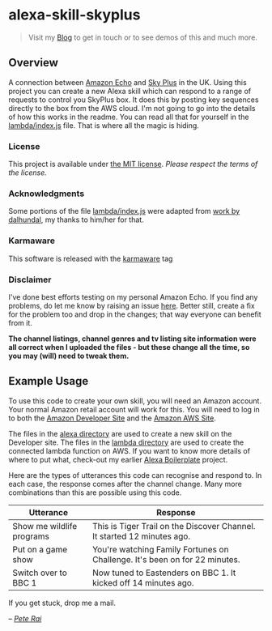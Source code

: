# alexa-skill-skyplus

> Visit my [Blog](http://www.rai.org.uk) to get in touch or to
see demos of this and much more.

## Overview

A connection between [Amazon Echo](https://en.wikipedia.org/wiki/Amazon_Echo) and [Sky Plus](https://en.wikipedia.org/wiki/Sky%2B) in the UK. Using this project you can create
a new Alexa skill which can respond to a range of requests to control you SkyPlus box. It
does this by posting key sequences directly to the box from the AWS cloud. I'm not going
to go into the details of how this works in the readme. You can read all that for yourself
in the [lambda/index.js](https://github.com/pete-rai/alexa-skill-skyplus/blob/master/lambda/index.js) file. That is where all the magic is hiding.

### License

This project is available under [the MIT license](https://github.com/pete-rai/alexa-skill-skyplus/blob/master/LICENSE). _Please respect the terms of the license._

### Acknowledgments

Some portions of the file [lambda/index.js](https://github.com/pete-rai/alexa-skill-skyplus/blob/master/lambda/index.js) were adapted from [work by dalhundal](https://github.com/dalhundal/sky-remote), my thanks to him/her for that.

### Karmaware

This software is released with the [karmaware](https://pete-rai.github.io/karmaware) tag

### Disclaimer

I've done best efforts testing on my personal Amazon Echo. If you find any problems,
do let me know by raising an issue [here](https://github.com/pete-rai/alexa-skill-skyplus/issues). Better still, create a fix for the problem too and drop in the changes; that way everyone can benefit from it.

**The channel listings, channel genres and tv listing site information were all correct when I uploaded the files - but these change all the time, so you may (will) need to tweak them.**

## Example Usage

To use this code to create your own skill, you will need an Amazon account.
Your normal Amazon retail account will work for this. You will need to log in to both
the [Amazon Developer Site](https://developer.amazon.com/) and the [Amazon AWS Site](https://aws.amazon.com/).

The files in the [alexa directory](https://github.com/pete-rai/alexa-skill-skyplus/tree/master/alexa) are used to create a new skill on the Developer site. The files in the
[lambda directory](https://github.com/pete-rai/alexa-skill-skyplus/tree/master/lambda) are used to create the connected lambda function on AWS. If you want
to know more details of where to put what, check-out my earlier [Alexa Boilerplate](https://github.com/pete-rai/alexa-skill-boilerplate) project.

Here are the types of utterances this code can recognise and respond to. In each case, the response comes after the channel change. Many more combinations than this are possible using this code.

| Utterance | Response |
| --- | --- |
| Show me wildlife programs | This is Tiger Trail on the Discover Channel. It started 12 minutes ago. |
| Put on a game show | You're watching Family Fortunes on Challenge. It's been on for 22 minutes.  |
| Switch over to BBC 1 | Now tuned to Eastenders on BBC 1. It kicked off 14 minutes ago. |

If you get stuck, drop me a mail.

_– [Pete Rai](http://www.rai.org.uk)_
